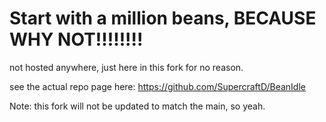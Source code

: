 # Start with a million beans, BECAUSE WHY NOT!!!!!!!!

not hosted anywhere, just here in this fork for no reason.

see the actual repo page here: https://github.com/SupercraftD/BeanIdle

Note: this fork will not be updated to match the main, so yeah.
